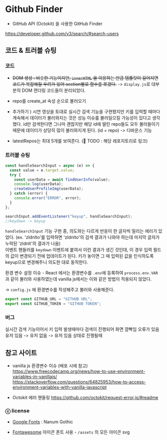 # Github Finder

- GitHub API (Octokit) 을 사용한 GitHub Finder

https://developer.github.com/v3/search/#search-users

## 코드 & 트러블 슈팅

### 코드

- ~~DOM 생성 : 비슷한 기능이지만, `innerHTML` 을 이용하는 만큼 템플릿이 길어지면 코드가 복잡해질 우려가 있어 section별로 함수를 쪼갰다.~~ -> `display.js`로 대부분의 DOM 렌더링 코드들이 분리되었다. 

- repo를 create_at 속성 순으로 불러오기

- 추가하기 ) 시연 영상을 토대로 실시간 검색 기능을 구현했지만 키를 입력할 때마다 계속해서 데이터가 불러와지는 것은 성능 이슈를 불러일으킬 가능성이 있다고 생각했다. id만 검색한다면 그나마 괜찮지만 해당 id에 딸린 repo들도 모두 불러들이기 때문에 데이터가 상당히 많이 불러와지게 된다. (id + repo) -> 디바운스 기능 

- latestRepos는 최대 5개를 보여준다. (📌 TODO : 해당 레포지토리로 링크) 

### 트러블 슈팅

```js
const handleSearchInput = async (e) => {
  const value = e.target.value;
  try {
    const userData = await findUserInfo(value);
    console.log(userData);
    createUserProfileImg(userData);
  } catch (error) {
    console.error("ERROR", error);
  }
};

searchInput.addEventListener("keyup", handleSearchInput);
//keydown -> keyup
```

`handleSearchInput` 기능 구현 중, 의도와는 다르게 반응이 한 글자씩 밀리는 에러가 있었다. (ex. 'zldnlto'를 입력하면 'zldnlto'의 검색 결과가 나와야 하는데 마지막 글자가 누락된 'zldnlt'의 결과가 나옴)  
이벤트 핸들러를 `keydown` 이벤트에 붙여서 이런 결과가 생긴 것인데, 이 경우 입력 필드의 값이 변경되기 전에 업데이트가 된다. 키가 놓이면 그 때 입력된 값을 인식하도록 keyup으로 변경해주니 의도한 대로 동작한다.


환경 변수 설정 이슈 -
React 에서는 환경변수를 `.env`에 등록하여 `process.env.VAR` 과 같이 불러와 사용하였는데 vanilla js에서는 이와 같은 방법이 적용되지 않았다.

-> `config.js` 에 환경변수를 작성해주고 불러와 사용해준다.

```js
export const GITHUB_URL = "GITHUB URL";
export const GITHUB_TOKEN = "GITHUB TOKEN";
```

### 버그
실시간 검색 기능이어서 키 입력 발생때마다 검색이 진행되어 화면 깜빡임 오류가 있음 
유저 있음 -> 유저 없음 -> 유저 있음 상태로 진행될때 

## 참고 사이트
- vanilla js 환경변수 이슈 (배포 시에 참고)
https://www.freecodecamp.org/news/how-to-use-environment-variables-in-vanillajs/
https://stackoverflow.com/questions/64825953/how-to-access-environment-variables-with-vanilla-javascript

- Octokit 에러 핸들링
https://github.com/octokit/request-error.js/#readme
 

### ⓒ license

- [Google Fonts](https://fonts.google.com/specimen/Nanum+Gothic/about?query=nanum) : Nanum Gothic

- [Fontawesome](https://fontawesome.com/) 아이콘 폰트 사용 - `/assets` 의 모든 아이콘 svg

```

```
